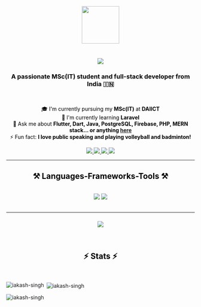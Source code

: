 <div align="center">
  <img src="https://media.giphy.com/media/M9gbBd9nbDrOTu1Mqx/giphy.gif" width="100"/>
</div>
<h1 align="center">
  <img src="https://readme-typing-svg.herokuapp.com/?font=Righteous&size=35&center=true&vCenter=true&width=500&height=70&duration=4000&lines=Hi+There!+👋;+I'm+Akash+Singh!;&color=000000" />
</h1>
<h3 align="center" style="color: #000000;">A passionate MSc(IT) student and full-stack developer from India 🇮🇳</h3>
<br/>
<div align="center" style="color: #000000;">
 
 🎓 I'm currently pursuing my **MSc(IT)** at **DAIICT** <br/>
 🌱 I'm currently learning **Laravel** <br/>
 💬 Ask me about **Flutter, Dart, Java, PostgreSQL, Firebase, PHP, MERN stack... or anything [here](https://github.com/iakash-singh/iakash-singh/issues)** <br/>
 ⚡ Fun fact: **I love public speaking and playing volleyball and badminton!**
 
</div>

<div align="center"> 
  <a href="akashsingh7202@gmail.com">
    <img src="https://img.shields.io/badge/Gmail-333333?style=for-the-badge&logo=gmail&logoColor=red" />
  </a>
  <a href="https://www.linkedin.com/in/akashsingh0/" target="_blank">
    <img src="https://img.shields.io/badge/LinkedIn-0077B5?style=for-the-badge&logo=linkedin&logoColor=white" target="_blank" />
  </a>
  <a href="https://github.com/iakash-singh" target="_blank">
     <img src="https://img.shields.io/badge/Portfolio-FF5722?style=for-the-badge&logo=todoist&logoColor=white" target="_blank" />
  </a>
  <a href="https://leetcode.com/u/akashingh/" target="_blank">
     <img src="https://img.shields.io/badge/LeetCode-FFA116?style=for-the-badge&logo=leetcode&logoColor=black" target="_blank" />
  </a>
</div>
 <hr style="border-color: #000000;"/>
 
<h2 align="center" style="color: #000000;">⚒️ Languages-Frameworks-Tools ⚒️</h2>
<br/>
<div align="center">
    <img src="https://skillicons.dev/icons?i=flutter,dart,java,postgres,firebase,php,react,nodejs,mongodb,html,javascript,typescript,express,mysql,sqlite&theme=light" />
    <img src="https://skillicons.dev/icons?i=vscode,github,figma,git&theme=light" /><br>
</div>
<br/>
<hr style="border-color: #000000;"/>
<h3 align="center">
    <img src="https://readme-typing-svg.herokuapp.com/?font=Righteous&size=25&center=true&vCenter=true&width=500&height=70&duration=4000&lines=Thanks+for+visiting!+✌️;+Shoot+me+a+message+on+LinkedIn!;I'm+always+down+to+collab+:)&color=000000">
</h3>
<br/>
<h2 align="center" style="color: #000000;">⚡ Stats ⚡</h2>
<br>
<p><img align="left" src="https://github-readme-stats.vercel.app/api/top-langs?username=iakash-singh&show_icons=true&locale=en&layout=compact&theme=light" alt="iakash-singh" /></p>
<p>&nbsp;<img align="center" src="https://github-readme-stats.vercel.app/api?username=iakash-singh&show_icons=true&locale=en&theme=light" alt="iakash-singh" /></p>
<p><img align="center" src="https://github-readme-streak-stats.herokuapp.com/?user=iakash-singh&theme=light" alt="iakash-singh" /></p>
